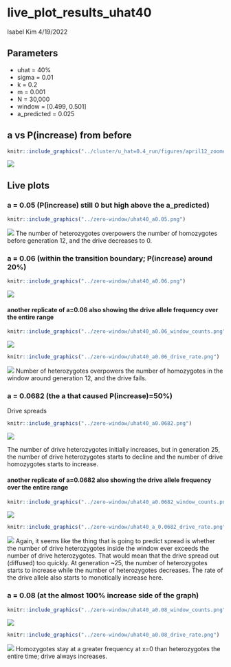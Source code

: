 live_plot_results_uhat40
================
Isabel Kim
4/19/2022

## Parameters

-   uhat = 40%
-   sigma = 0.01
-   k = 0.2
-   m = 0.001
-   N = 30,000
-   window = \[0.499, 0.501\]
-   a_predicted = 0.025

## a vs P(increase) from before

``` r
knitr::include_graphics("../cluster/u_hat=0.4_run/figures/april12_zoomed_in_a_vs_p_increase_uhat40.png")
```

![](../cluster/u_hat=0.4_run/figures/april12_zoomed_in_a_vs_p_increase_uhat40.png)<!-- -->

## Live plots

### a = 0.05 (P(increase) still 0 but high above the a_predicted)

``` r
knitr::include_graphics("../zero-window/uhat40_a0.05.png")
```

![](../zero-window/uhat40_a0.05.png)<!-- --> The number of heterozygotes
overpowers the number of homozygotes before generation 12, and the drive
decreases to 0.

### a = 0.06 (within the transition boundary; P(increase) around 20%)

``` r
knitr::include_graphics("../zero-window/uhat40_a0.06.png")
```

![](../zero-window/uhat40_a0.06.png)<!-- -->

#### another replicate of a=0.06 also showing the drive allele frequency over the entire range

``` r
knitr::include_graphics("../zero-window/uhat40_a0.06_window_counts.png")
```

![](../zero-window/uhat40_a0.06_window_counts.png)<!-- -->

``` r
knitr::include_graphics("../zero-window/uhat40_a0.06_drive_rate.png")
```

![](../zero-window/uhat40_a0.06_drive_rate.png)<!-- --> Number of
heterozygotes overpowers the number of homozygotes in the window around
generation 12, and the drive fails.

### a = 0.0682 (the a that caused P(increase)=50%)

Drive spreads

``` r
knitr::include_graphics("../zero-window/uhat40_a0.0682.png")
```

![](../zero-window/uhat40_a0.0682.png)<!-- -->

The number of drive heterozygotes initially increases, but in generation
25, the number of drive heterozygotes starts to decline and the number
of drive homozygotes starts to increase.

#### another replicate of a=0.0682 also showing the drive allele frequency over the entire range

``` r
knitr::include_graphics("../zero-window/uhat40_a0.0682_window_counts.png")
```

![](../zero-window/uhat40_a0.0682_window_counts.png)<!-- -->

``` r
knitr::include_graphics("../zero-window/uhat40_a_0.0682_drive_rate.png")
```

![](../zero-window/uhat40_a_0.0682_drive_rate.png)<!-- --> Again, it
seems like the thing that is going to predict spread is whether the
number of drive heterozygotes inside the window ever exceeds the number
of drive heterozygotes. That would mean that the drive spread out
(diffused) too quickly. At generation \~25, the number of heterozygotes
starts to increase while the number of heterozygotes decreases. The rate
of the drive allele also starts to monotically increase here.

### a = 0.08 (at the almost 100% increase side of the graph)

``` r
knitr::include_graphics("../zero-window/uhat40_a0.08_window_counts.png")
```

![](../zero-window/uhat40_a0.08_window_counts.png)<!-- -->

``` r
knitr::include_graphics("../zero-window/uhat40_a0.08_drive_rate.png")
```

![](../zero-window/uhat40_a0.08_drive_rate.png)<!-- --> Homozygotes stay
at a greater frequency at x=0 than heterozygotes the entire time; drive
always increases.

